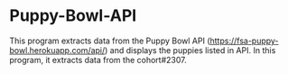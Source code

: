 # Puppy-Bowl-API

This program extracts data from the Puppy Bowl API (https://fsa-puppy-bowl.herokuapp.com/api/) and displays the puppies listed in API. In this program, it extracts data from the cohort#2307.